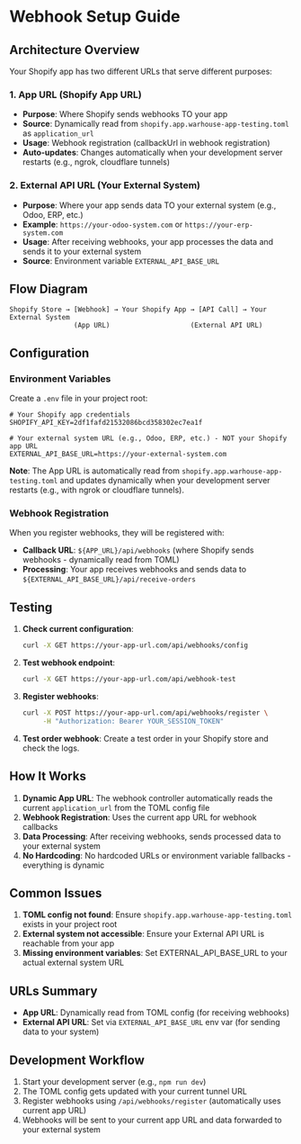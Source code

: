# Webhook Setup Guide

## Architecture Overview

Your Shopify app has two different URLs that serve different purposes:

### 1. **App URL** (Shopify App URL)

- **Purpose**: Where Shopify sends webhooks TO your app
- **Source**: Dynamically read from `shopify.app.warhouse-app-testing.toml` as `application_url`
- **Usage**: Webhook registration (callbackUrl in webhook registration)
- **Auto-updates**: Changes automatically when your development server restarts (e.g., ngrok, cloudflare tunnels)

### 2. **External API URL** (Your External System)

- **Purpose**: Where your app sends data TO your external system (e.g., Odoo, ERP, etc.)
- **Example**: `https://your-odoo-system.com` or `https://your-erp-system.com`
- **Usage**: After receiving webhooks, your app processes the data and sends it to your external system
- **Source**: Environment variable `EXTERNAL_API_BASE_URL`

## Flow Diagram

```
Shopify Store → [Webhook] → Your Shopify App → [API Call] → Your External System
                (App URL)                    (External API URL)
```

## Configuration

### Environment Variables

Create a `.env` file in your project root:

```env
# Your Shopify app credentials
SHOPIFY_API_KEY=2df1fafd21532086bcd358302ec7ea1f

# Your external system URL (e.g., Odoo, ERP, etc.) - NOT your Shopify app URL
EXTERNAL_API_BASE_URL=https://your-external-system.com
```

**Note**: The App URL is automatically read from `shopify.app.warhouse-app-testing.toml` and updates dynamically when your development server restarts (e.g., with ngrok or cloudflare tunnels).

### Webhook Registration

When you register webhooks, they will be registered with:

- **Callback URL**: `${APP_URL}/api/webhooks` (where Shopify sends webhooks - dynamically read from TOML)
- **Processing**: Your app receives webhooks and sends data to `${EXTERNAL_API_BASE_URL}/api/receive-orders`

## Testing

1. **Check current configuration**:

   ```bash
   curl -X GET https://your-app-url.com/api/webhooks/config
   ```

2. **Test webhook endpoint**:

   ```bash
   curl -X GET https://your-app-url.com/api/webhook-test
   ```

3. **Register webhooks**:

   ```bash
   curl -X POST https://your-app-url.com/api/webhooks/register \
        -H "Authorization: Bearer YOUR_SESSION_TOKEN"
   ```

4. **Test order webhook**:
   Create a test order in your Shopify store and check the logs.

## How It Works

1. **Dynamic App URL**: The webhook controller automatically reads the current `application_url` from the TOML config file
2. **Webhook Registration**: Uses the current app URL for webhook callbacks
3. **Data Processing**: After receiving webhooks, sends processed data to your external system
4. **No Hardcoding**: No hardcoded URLs or environment variable fallbacks - everything is dynamic

## Common Issues

1. **TOML config not found**: Ensure `shopify.app.warhouse-app-testing.toml` exists in your project root
2. **External system not accessible**: Ensure your External API URL is reachable from your app
3. **Missing environment variables**: Set EXTERNAL_API_BASE_URL to your actual external system URL

## URLs Summary

- **App URL**: Dynamically read from TOML config (for receiving webhooks)
- **External API URL**: Set via `EXTERNAL_API_BASE_URL` env var (for sending data to your system)

## Development Workflow

1. Start your development server (e.g., `npm run dev`)
2. The TOML config gets updated with your current tunnel URL
3. Register webhooks using `/api/webhooks/register` (automatically uses current app URL)
4. Webhooks will be sent to your current app URL and data forwarded to your external system
